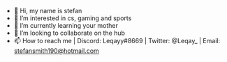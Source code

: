 - 👋 Hi, my name is stefan
- 👀 I’m interested in cs, gaming and sports
- 🌱 I’m currently learning your mother
- 💞️ I’m looking to collaborate on the hub
- 📫 How to reach me | Discord: Leqayy#8669 | Twitter: @Leqay_ | Email: stefansmith190@hotmail.com

<!---
StefanS190/StefanS190 is a ✨ special ✨ repository because its `README.md` (this file) appears on your GitHub profile.
You can click the Preview link to take a look at your changes.
--->
